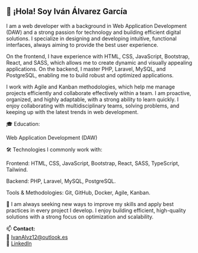 ## 👋 ¡Hola! Soy Iván Álvarez García
I am a web developer with a background in Web Application Development (DAW) and a strong passion for technology and building efficient digital solutions. I specialize in designing and developing intuitive, functional interfaces, always aiming to provide the best user experience.

On the frontend, I have experience with HTML, CSS, JavaScript, Bootstrap, React, and SASS, which allows me to create dynamic and visually appealing applications. On the backend, I master PHP, Laravel, MySQL, and PostgreSQL, enabling me to build robust and optimized applications.

I work with Agile and Kanban methodologies, which help me manage projects efficiently and collaborate effectively within a team. I am proactive, organized, and highly adaptable, with a strong ability to learn quickly. I enjoy collaborating with multidisciplinary teams, solving problems, and keeping up with the latest trends in web development.

🎓 Education:

Web Application Development (DAW)

🛠️ Technologies I commonly work with:

Frontend: HTML, CSS, JavaScript, Bootstrap, React, SASS, TypeScript, Tailwind.

Backend: PHP, Laravel, MySQL, PostgreSQL.

Tools & Methodologies: Git, GitHub, Docker, Agile, Kanban.

🚀 I am always seeking new ways to improve my skills and apply best practices in every project I develop. I enjoy building efficient, high-quality solutions with a strong focus on optimization and scalability.

📫 **Contact:**  
📧 IvanAlvz12@outlook.es  
🔗 [LinkedIn](https://www.linkedin.com/in/ivan-alvarez-garcia2/)
